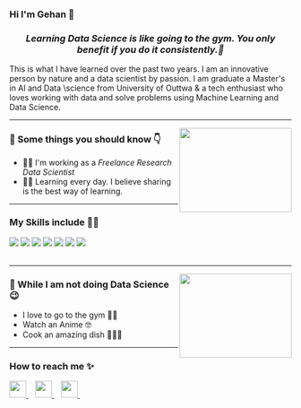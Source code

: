 ### Hi I'm Gehan 👋

<h3 align="center"><em>Learning Data Science is like going to the gym. You only benefit if you do it consistently.💯</em></h3>

<p>This is what I have learned over the past two years. I am an innovative person by nature and a data scientist by passion. I am graduate a Master's in AI and Data \science  from  University of Outtwa  & a tech enthusiast who loves working with data and solve problems using Machine Learning and Data Science.</p>

<hr>
<img align="right" src="https://media.giphy.com/media/8DTnuPhxv0m4w/giphy.gif" height="150px" width="200px">
<h3>🚀 Some things you should know 👇</h3>
<ul>
<li>👨‍🔬 I'm working as a <em>Freelance Research Data Scientist</em></li>
<li>👨‍🎓 Learning every day. I believe sharing is the best way of learning.</li>
</ul>
<hr>

<h3>My Skills include 👨‍💻</h3>
<div>
    <img src="https://img.shields.io/badge/python-%2314354C.svg?style=for-the-badge&logo=python&logoColor=white">
    <img src="https://img.shields.io/badge/postgres-%23316192.svg?style=for-the-badge&logo=postgresql&logoColor=white">
    <img src="https://img.shields.io/badge/scikit--learn-%23F7931E.svg?style=for-the-badge&logo=scikit-learn&logoColor=white">
    <img src="https://img.shields.io/badge/pandas-%23150458.svg?style=for-the-badge&logo=pandas&logoColor=white">
    <img src="https://img.shields.io/badge/numpy-%23013243.svg?style=for-the-badge&logo=numpy&logoColor=white">
    <img src="https://img.shields.io/badge/TensorFlow-%23FF6F00.svg?style=for-the-badge&logo=TensorFlow&logoColor=white">
    <img src="https://img.shields.io/badge/PyTorch-%23EE4C2C.svg?style=for-the-badge&logo=PyTorch&logoColor=white">
</div>
<br>
<hr>

<img align="right" src="https://thumbs.gfycat.com/WigglyDopeyLeopardseal-max-1mb.gif" height="150px" width="200px">
<h3>🦄 While I am not doing Data Science 😉</h3>
<ul>
    <li>I love to go to the gym 🏋️‍♂️</li>
    <li>Watch an Anime 🤓</li>
    <li>Cook an amazing dish 👨‍🍳😋</li>
</ul>
<hr>

<h3>How to reach me ✨</h3>
<div>
    <a href="https://www.linkedin.com/in/kareem-bakli-b48228138/">
        <img src="assets\linkedin.svg" width="30px">
    </a>&nbsp;&nbsp;
    <a href="mailto: shindevipul205@gmail.com">
        <img src="assets\gmail.svg" width="30px">
    </a>&nbsp;&nbsp;
    <a href="https://github.com/kareematif-bakli">
        <img src="assets\github.svg" width="30px">
    </a>&nbsp;&nbsp;
</div>
